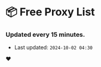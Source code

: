 # :package: Free Proxy List
### Updated every 15 minutes.

- Last updated: `2024-10-02 04:30`

:heart:
